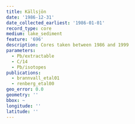 ```yaml
---
title: Källsjön
date: '1986-12-31'
date_collected_earliest: '1986-01-01'
record_type: core
medium: lake_sediment
feature: '696'
description: Cores taken between 1986 and 1999
parameters:
  - Pb/extractable
  - C/14
  - Pb/isotopes
publications:
  - brannvall_etal01
  - renberg_etal00
geo_error: 0.0
geometry: ''
bbox: ~
longitude: ''
latitude: ''
---
```

